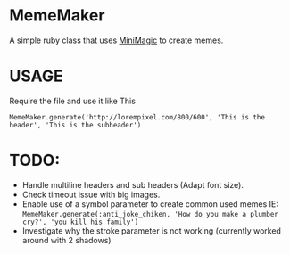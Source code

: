 # MemeMaker

A simple ruby class that uses [MiniMagic](https://github.com/minimagick/minimagick) to create memes.

# USAGE

Require the file and use it like This

`MemeMaker.generate('http://lorempixel.com/800/600', 'This is the header', 'This is the subheader')`

# TODO:

- Handle multiline headers and sub headers (Adapt font size).
- Check timeout issue with big images.
- Enable use of a symbol parameter to create common used memes IE: `MemeMaker.generate(:anti_joke_chiken, 'How do you make a plumber cry?', 'you kill his family')`
- Investigate why the stroke parameter is not working (currently worked around with 2 shadows)
